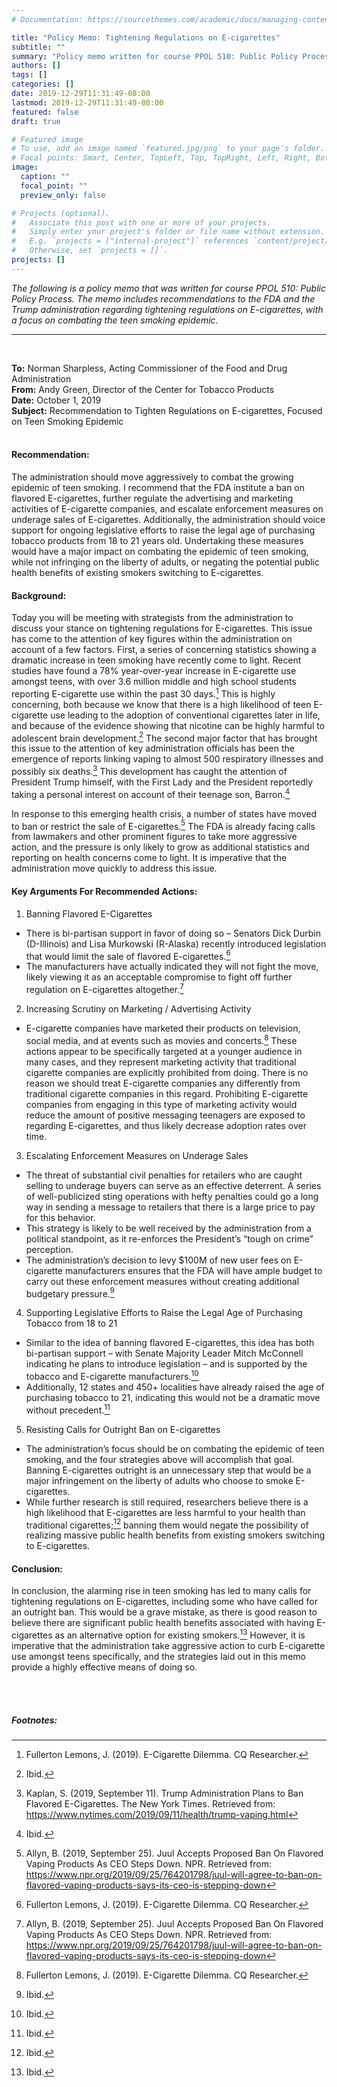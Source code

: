 ```yaml
---
# Documentation: https://sourcethemes.com/academic/docs/managing-content/

title: "Policy Memo: Tightening Regulations on E-cigarettes"
subtitle: ""
summary: "Policy memo written for course PPOL 510: Public Policy Process. The memo includes recommendations to the FDA and the Trump administration regarding tightening regulations on E-cigarettes, with a focus on combating the teen smoking epidemic."
authors: []
tags: []
categories: []
date: 2019-12-29T11:31:49-08:00
lastmod: 2019-12-29T11:31:49-08:00
featured: false
draft: true

# Featured image
# To use, add an image named `featured.jpg/png` to your page's folder.
# Focal points: Smart, Center, TopLeft, Top, TopRight, Left, Right, BottomLeft, Bottom, BottomRight.
image:
  caption: ""
  focal_point: ""
  preview_only: false

# Projects (optional).
#   Associate this post with one or more of your projects.
#   Simply enter your project's folder or file name without extension.
#   E.g. `projects = ["internal-project"]` references `content/project/deep-learning/index.md`.
#   Otherwise, set `projects = []`.
projects: []
---
```

*The following is a policy memo that was written for course PPOL 510: Public Policy Process. The memo includes recommendations to the FDA and the Trump administration regarding tightening regulations on E-cigarettes, with a focus on combating the teen smoking epidemic.*
***
<br/>
   
**To:** Norman Sharpless, Acting Commissioner of the Food and Drug Administration   
**From:** Andy Green, Director of the Center for Tobacco Products    
**Date:** October 1, 2019   
**Subject:** Recommendation to Tighten Regulations on E-cigarettes, Focused on Teen Smoking Epidemic
<br/>
<br/>
   
#### Recommendation:
   
The administration should move aggressively to combat the growing epidemic of teen smoking.  I recommend that the FDA institute a ban on flavored E-cigarettes, further regulate the advertising and marketing activities of E-cigarette companies, and escalate enforcement measures on underage sales of E-cigarettes. Additionally, the administration should voice support for ongoing legislative efforts to raise the legal age of purchasing tobacco products from 18 to 21 years old.  Undertaking these measures would have a major impact on combating the epidemic of teen smoking, while not infringing on the liberty of adults,  or negating the potential public health benefits of existing smokers switching to E-cigarettes.

   
#### Background:
   
Today you will be meeting with strategists from the administration to discuss your stance on tightening regulations for E-cigarettes. This issue has come to the attention of key figures within the administration on account of a few factors. First, a series of concerning statistics showing a dramatic increase in teen smoking have recently come to light. Recent studies have found a 78% year-over-year increase in E-cigarette use amongst teens, with over 3.6 million middle and high school students reporting E-cigarette use within the past 30 days.[^1]  This is highly concerning, both because we know that there is a high likelihood of teen E-cigarette use leading to the adoption of conventional cigarettes later in life, and because of the evidence showing that nicotine can be highly harmful to adolescent brain development.[^2]  The second major factor that has brought this issue to the attention of key administration officials has been the emergence of reports linking vaping to almost 500 respiratory illnesses and possibly six deaths.[^3]  This development has caught the attention of President Trump himself, with the First Lady and the President reportedly taking a personal interest on account of their teenage son, Barron.[^4]   
    
In response to this emerging health crisis, a number of states have moved to ban or restrict the sale of E-cigarettes.[^5]  The FDA is already facing calls from lawmakers and other prominent figures to take more aggressive action, and the pressure is only likely to grow as additional statistics and reporting on health concerns come to light. It is imperative that the administration move quickly to address this issue.

     
#### Key Arguments For Recommended Actions:   
     
1.	Banning Flavored E-Cigarettes
- There is bi-partisan support in favor of doing so – Senators Dick Durbin (D-Illinois) and Lisa Murkowski (R-Alaska) recently introduced legislation that would limit the sale of flavored E-cigarettes.[^6] 
- The manufacturers have actually indicated they will not fight the move, likely viewing it as an acceptable compromise to fight off further regulation on E-cigarettes altogether.[^7]
     
2.	Increasing Scrutiny on Marketing / Advertising Activity
- E-cigarette companies have marketed their products on television, social media, and at events such as movies and concerts.[^8]  These actions appear to be specifically targeted at a younger audience in many cases, and they represent marketing activity that traditional cigarette companies are explicitly prohibited from doing. There is no reason we should treat E-cigarette companies any differently from traditional cigarette companies in this regard. Prohibiting E-cigarette companies from engaging in this type of marketing activity would reduce the amount of positive messaging teenagers are exposed to regarding E-cigarettes, and thus likely decrease adoption rates over time.
     
3.	Escalating Enforcement Measures on Underage Sales 
- The threat of substantial civil penalties for retailers who are caught selling to underage buyers can serve as an effective deterrent. A series of well-publicized sting operations with hefty penalties could go a long way in sending a message to retailers that there is a large price to pay for this behavior.
- This strategy is likely to be well received by the administration from a political standpoint, as it re-enforces the President’s “tough on crime” perception.
- The administration’s decision to levy $100M of new user fees on E-cigarette manufacturers ensures that the FDA will have ample budget to carry out these enforcement measures without creating additional budgetary pressure.[^9] 
     
4.	Supporting Legislative Efforts to Raise the Legal Age of Purchasing Tobacco from 18 to 21 
- Similar to the idea of banning flavored E-cigarettes, this idea has both bi-partisan support – with Senate Majority Leader Mitch McConnell indicating he plans to introduce legislation – and is supported by the tobacco and E-cigarette manufacturers.[^10] 
- Additionally, 12 states and 450+ localities have already raised the age of purchasing tobacco to 21, indicating this would not be a dramatic move without precedent.[^11]
      
5.	Resisting Calls for Outright Ban on E-cigarettes
- The administration’s focus should be on combating the epidemic of teen smoking, and the four strategies above will accomplish that goal. Banning E-cigarettes outright is an unnecessary step that would be a major infringement on the liberty of adults who choose to smoke E-cigarettes. 
- While further research is still required, researchers believe there is a high likelihood that E-cigarettes are less harmful to your health than traditional cigarettes;[^12]  banning them would negate the possibility of realizing massive public health benefits from existing smokers switching to E-cigarettes. 

   
#### Conclusion:   
    
In conclusion, the alarming rise in teen smoking has led to many calls for tightening regulations on E-cigarettes, including some who have called for an outright ban. This would be a grave mistake, as there is good reason to believe there are significant public health benefits associated with having E-cigarettes as an alternative option for existing smokers.[^13]  However, it is imperative that the administration take aggressive action to curb E-cigarette use amongst teens specifically, and the strategies laid out in this memo provide a highly effective means of doing so.

<br/>
<br/>
   
##### Footnotes:
     
[^1]: Fullerton Lemons, J. (2019). E-Cigarette Dilemma. CQ Researcher.
[^2]: Ibid.
[^3]: Kaplan, S. (2019, September 11). Trump Administration Plans to Ban Flavored E-Cigarettes. The New York Times. Retrieved from: https://www.nytimes.com/2019/09/11/health/trump-vaping.html
[^4]: Ibid.
[^5]: Allyn, B. (2019, September 25). Juul Accepts Proposed Ban On Flavored Vaping Products As CEO Steps Down. NPR. Retrieved from: https://www.npr.org/2019/09/25/764201798/juul-will-agree-to-ban-on-flavored-vaping-products-says-its-ceo-is-stepping-down
[^6]: Fullerton Lemons, J. (2019). E-Cigarette Dilemma. CQ Researcher.
[^7]: Allyn, B. (2019, September 25). Juul Accepts Proposed Ban On Flavored Vaping Products As CEO Steps Down. NPR. Retrieved from: https://www.npr.org/2019/09/25/764201798/juul-will-agree-to-ban-on-flavored-vaping-products-says-its-ceo-is-stepping-down
[^8]: Fullerton Lemons, J. (2019). E-Cigarette Dilemma. CQ Researcher.
[^9]: Ibid.
[^10]: Ibid.
[^11]: Ibid.
[^12]: Ibid.
[^13]: Ibid.

